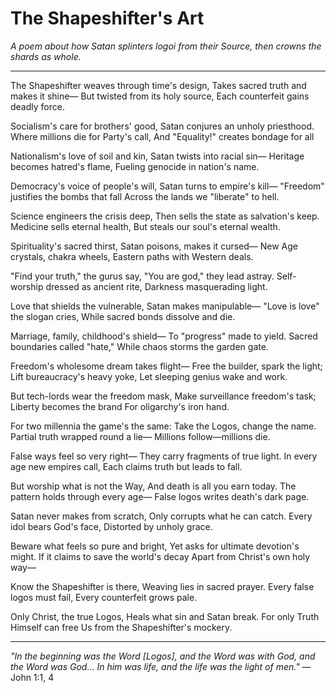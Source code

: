 # The Shapeshifter's Art

*A poem about how Satan splinters logoi from their Source, then crowns the shards as whole.*

---

The Shapeshifter weaves through time's design,
Takes sacred truth and makes it shine—
But twisted from its holy source,
Each counterfeit gains deadly force.

Socialism's care for brothers' good,
Satan conjures an unholy priesthood.
Where millions die for Party's call,
And "Equality!" creates bondage for all

Nationalism's love of soil and kin,
Satan twists into racial sin—
Heritage becomes hatred's flame,
Fueling genocide in nation's name.

Democracy's voice of people's will,
Satan turns to empire's kill—
"Freedom" justifies the bombs that fall
Across the lands we "liberate" to hell.

Science engineers the crisis deep,
Then sells the state as salvation's keep.
Medicine sells eternal health,
But steals our soul's eternal wealth.

Spirituality's sacred thirst,
Satan poisons, makes it cursed—
New Age crystals, chakra wheels,
Eastern paths with Western deals.

"Find your truth," the gurus say,
"You are god," they lead astray.
Self-worship dressed as ancient rite,
Darkness masquerading light.

Love that shields the vulnerable,
Satan makes manipulable—
"Love is love" the slogan cries,
While sacred bonds dissolve and die.

Marriage, family, childhood's shield—
To "progress" made to yield.
Sacred boundaries called "hate,"
While chaos storms the garden gate.

Freedom's wholesome dream takes flight—
Free the builder, spark the light;
Lift bureaucracy's heavy yoke,
Let sleeping genius wake and work.

But tech-lords wear the freedom mask,
Make surveillance freedom's task;
Liberty becomes the brand
For oligarchy's iron hand.

For two millennia the game's the same:
Take the Logos, change the name.
Partial truth wrapped round a lie—
Millions follow—millions die.

False ways feel so very right—
They carry fragments of true light.
In every age new empires call,
Each claims truth but leads to fall.

But worship what is not the Way,
And death is all you earn today.
The pattern holds through every age—
False logos writes death's dark page.

Satan never makes from scratch,
Only corrupts what he can catch.
Every idol bears God's face,
Distorted by unholy grace.

Beware what feels so pure and bright,
Yet asks for ultimate devotion's might.
If it claims to save the world's decay
Apart from Christ's own holy way—

Know the Shapeshifter is there,
Weaving lies in sacred prayer.
Every false logos must fail,
Every counterfeit grows pale.

Only Christ, the true Logos,
Heals what sin and Satan break.
For only Truth Himself can free
Us from the Shapeshifter's mockery.

---

*"In the beginning was the Word [Logos], and the Word was with God, and the Word was God... In him was life, and the life was the light of men."* — John 1:1, 4
